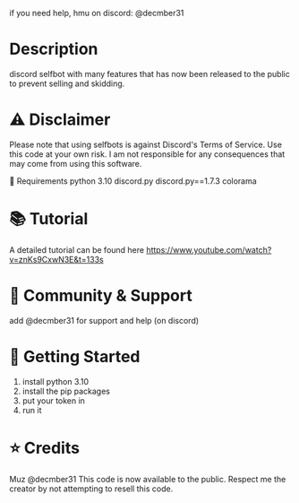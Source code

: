 if you need help, hmu on discord: @decmber31

# Description
discord selfbot with many features that has now been released to the public to prevent selling and skidding.

# ⚠️ Disclaimer
Please note that using selfbots is against Discord's Terms of Service. Use this code at your own risk. I am  not responsible for any consequences that may come from using this software.

🔧 Requirements
python 3.10
discord.py
discord.py==1.7.3
colorama

# 📚 Tutorial
A detailed tutorial can be found here https://www.youtube.com/watch?v=znKs9CxwN3E&t=133s

# 🤝 Community & Support
add @decmber31 for support and help (on discord)

# 🚀 Getting Started
1. install python 3.10
2. install the pip packages
3. put your token in
4. run it


# ⭐ Credits
Muz @decmber31
This code is now available to the public. Respect me the creator by not attempting to resell this code.
